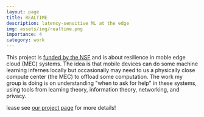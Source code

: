 ```yaml
---
layout: page
title: REALTIME
description: latency-sensitive ML at the edge
img: assets/img/realtime.png
importance: 4
category: work
---
```


This project is [funded by the NSF](https://www.nsf.gov/awardsearch/showAward?AWD_ID=2148104&HistoricalAwards=false) and is about resilience in moble edge cloud (MEC) systems. The idea is that mobile devices can do some machine learning infernes locally but occasionally may need to us a physically close compute center (the MEC) to offload some computation. The work my group is doing is on understanding "when to ask for help" in these systems, using tools from learning theory, information theory, networking, and privacy.

lease see [our project page](https://realtime-rutgers.github.io/) for more details!



